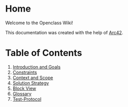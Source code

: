 # Home

Welcome to the Openclass Wiki!

This documentation was created with the help of [Arc42](https://arc42.org/).

# Table of Contents

1. [Introduction and Goals](01.-Introduction-and-Goals.md)
2. [Constraints](02.-Constraints.md)
3. [Context and Scope](03.-Context-and-scope.md)
4. [Solution Strategy](04.-Solution-Strategy.md)
5. [Block View](05.-Block-View.md)
6. [Glossary](06.-Glossary.md)
7. [Test-Protocol](07.-Testprotocol.md)
